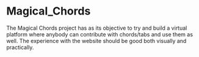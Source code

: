 # Magical_Chords
The Magical Chords project has as its objective to try and build a virtual platform where anybody can contribute with chords/tabs and use them as well. The experience with the website should be good both visually and practically.
